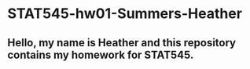 # STAT545-hw01-Summers-Heather
## Hello, my name is Heather and this repository contains my homework for STAT545.
